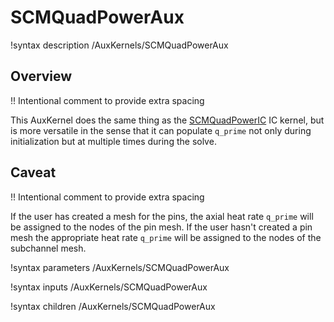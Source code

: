 # SCMQuadPowerAux

!syntax description /AuxKernels/SCMQuadPowerAux

## Overview

!! Intentional comment to provide extra spacing

This AuxKernel does the same thing as the [SCMQuadPowerIC](SCMQuadPowerIC.md) IC kernel, but is more versatile in the sense that it can populate `q_prime` not only during initialization but at multiple times during the solve.

## Caveat

!! Intentional comment to provide extra spacing

If the user has created a mesh for the pins, the axial heat rate `q_prime` will be assigned to the nodes of the pin mesh. If the user hasn't created a pin mesh the appropriate heat rate `q_prime` will be assigned to
the nodes of the subchannel mesh.

!syntax parameters /AuxKernels/SCMQuadPowerAux

!syntax inputs /AuxKernels/SCMQuadPowerAux

!syntax children /AuxKernels/SCMQuadPowerAux
